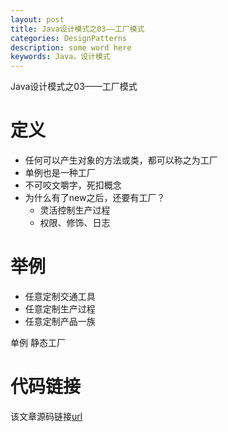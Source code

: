 ```yaml
---
layout: post
title: Java设计模式之03——工厂模式
categories: DesignPatterns
description: some word here
keywords: Java，设计模式
---
```


Java设计模式之03——工厂模式

# 定义
- 任何可以产生对象的方法或类，都可以称之为工厂
- 单例也是一种工厂
- 不可咬文嚼字，死扣概念
- 为什么有了new之后，还要有工厂？
	- 灵活控制生产过程
	- 权限、修饰、日志

# 举例
- 任意定制交通工具
- 任意定制生产过程
- 任意定制产品一族

单例 静态工厂

# 代码链接
该文章源码链接[url](url)